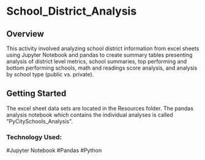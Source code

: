 # School_District_Analysis

## Overview
This activity involved analyzing school district information from excel sheets using Jupyter Notebook and pandas to create summary tables presenting analysis of district level metrics, school summaries, top performing and bottom performing schools, math and readings score analysis, and analysis by school type (public vs. private).

## Getting Started
The excel sheet data sets are located in the Resources folder. The pandas analysis notebook which contains the individual analyses is called "PyCitySchools_Analysis".

### Technology Used:
#Jupyter Notebook
#Pandas
#Python
